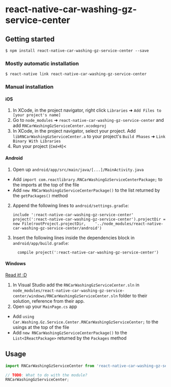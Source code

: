 
# react-native-car-washing-gz-service-center

## Getting started

`$ npm install react-native-car-washing-gz-service-center --save`

### Mostly automatic installation

`$ react-native link react-native-car-washing-gz-service-center`

### Manual installation


#### iOS

1. In XCode, in the project navigator, right click `Libraries` ➜ `Add Files to [your project's name]`
2. Go to `node_modules` ➜ `react-native-car-washing-gz-service-center` and add `RNCarWashingGzServiceCenter.xcodeproj`
3. In XCode, in the project navigator, select your project. Add `libRNCarWashingGzServiceCenter.a` to your project's `Build Phases` ➜ `Link Binary With Libraries`
4. Run your project (`Cmd+R`)<

#### Android

1. Open up `android/app/src/main/java/[...]/MainActivity.java`
  - Add `import com.reactlibrary.RNCarWashingGzServiceCenterPackage;` to the imports at the top of the file
  - Add `new RNCarWashingGzServiceCenterPackage()` to the list returned by the `getPackages()` method
2. Append the following lines to `android/settings.gradle`:
  	```
  	include ':react-native-car-washing-gz-service-center'
  	project(':react-native-car-washing-gz-service-center').projectDir = new File(rootProject.projectDir, 	'../node_modules/react-native-car-washing-gz-service-center/android')
  	```
3. Insert the following lines inside the dependencies block in `android/app/build.gradle`:
  	```
      compile project(':react-native-car-washing-gz-service-center')
  	```

#### Windows
[Read it! :D](https://github.com/ReactWindows/react-native)

1. In Visual Studio add the `RNCarWashingGzServiceCenter.sln` in `node_modules/react-native-car-washing-gz-service-center/windows/RNCarWashingGzServiceCenter.sln` folder to their solution, reference from their app.
2. Open up your `MainPage.cs` app
  - Add `using Car.Washing.Gz.Service.Center.RNCarWashingGzServiceCenter;` to the usings at the top of the file
  - Add `new RNCarWashingGzServiceCenterPackage()` to the `List<IReactPackage>` returned by the `Packages` method


## Usage
```javascript
import RNCarWashingGzServiceCenter from 'react-native-car-washing-gz-service-center';

// TODO: What to do with the module?
RNCarWashingGzServiceCenter;
```
  
